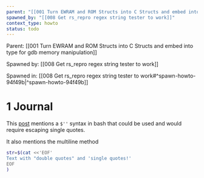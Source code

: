 ```yaml
---
parent: "[[001 Turn EWRAM and ROM Structs into C Structs and embed into type for gdb memory manipulation]]"
spawned_by: "[[008 Get rs_repro regex string tester to work]]"
context_type: howto
status: todo
---
```


Parent: [[001 Turn EWRAM and ROM Structs into C Structs and embed into type for gdb memory manipulation]]

Spawned by: [[008 Get rs_repro regex string tester to work]] 

Spawned in: [[008 Get rs_repro regex string tester to work#^spawn-howto-94f49b|^spawn-howto-94f49b]]

# 1 Journal

This [post](https://sqlpey.com/bash/bash-quoting-single-quotes/#faqs-on-bash-effectively-quoting-strings-with-single-quotes) mentions a `$''` syntax in bash that could be used and would require escaping single quotes.

It also mentions the multiline method

```sh
str=$(cat <<'EOF'
Text with "double quotes" and 'single quotes!'
EOF
)
```

